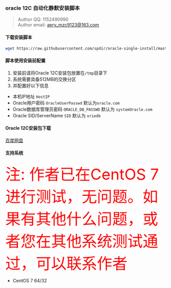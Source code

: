 ### oracle 12C 自动化静默安装脚本
> Author QQ: 1152490990<br>
>Author email: aery_mzc9123@163.com

#### 下载安装脚本
```bash
wget https://raw.githubusercontent.com/spdir/oracle-single-install/master/oracle_install.sh
```

#### 脚本使用安装前配置
1. 安装前请将Oracle 12C安装包放置在`/tmp`目录下
2. 系统需要具备512MB的交换分区
3. 并配置好以下信息
  - 本机IP地址 `HostIP`
  - Oracle用户密码 `OracleUserPasswd` 默认为`oracle.com`
  - Oracle数据库管理员密码 `ORACLE_DB_PASSWD` 默认为 `systemOracle.com`
  - Oracle SID/ServerName `SID` 默认为 `oriedb`

#### Oracle 12C安装包下载
[百度网盘](https://pan.baidu.com/s/1YvgmT0_Pm7y4O2XOxlFc3g)

#### 支持系统
<font color=red size=14>注: 作者已在CentOS 7进行测试，无问题。如果有其他什么问题，或者您在其他系统测试通过，可以联系作者</font>
- CentOS 7 64/32

